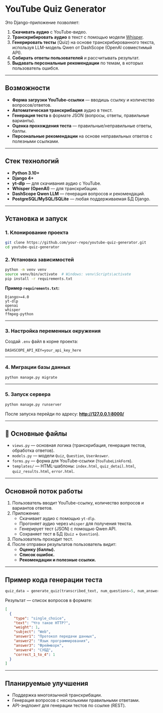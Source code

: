 # YouTube Quiz Generator

Это Django-приложение позволяет:
1. **Скачивать аудио** с YouTube-видео.
2. **Транскрибировать аудио** в текст с помощью модели [Whisper](https://github.com/openai/whisper).
3. **Генерировать тесты** (Quiz) на основе транскрибированного текста, используя LLM-модель Qwen от DashScope (OpenAI совместимый API).
4. **Собирать ответы пользователей** и рассчитывать результат.
5. **Выдавать персональные рекомендации** по темам, в которых пользователь ошибся.

---

## Возможности

- **Форма загрузки YouTube-ссылки** — вводишь ссылку и количество вопросов/ответов.
- **Автоматическая транскрибация** аудио в текст.
- **Генерация теста** в формате JSON (вопросы, ответы, правильные варианты).
- **Оценка прохождения теста** — правильные/неправильные ответы, баллы.
- **Персональные рекомендации** на основе неправильных ответов с полезными ссылками.

---

## Стек технологий

- **Python 3.10+**
- **Django 4+**
- **yt-dlp** — для скачивания аудио с YouTube.
- **Whisper (OpenAI)** — для транскрибации.
- **DashScope Qwen LLM** — генерация вопросов и рекомендаций.
- **PostgreSQL/MySQL/SQLite** — любая поддерживаемая БД Django.

---

## Установка и запуск

### 1. Клонирование проекта
```bash
git clone https://github.com/your-repo/youtube-quiz-generator.git
cd youtube-quiz-generator
```

### 2. Установка зависимостей
```bash
python -m venv venv
source venv/bin/activate  # Windows: venv\Scripts\activate
pip install -r requirements.txt
```

**Пример `requirements.txt`:**
```
Django>=4.0
yt-dlp
openai
whisper
ffmpeg-python
```

---

### 3. Настройка переменных окружения
Создай `.env` файл в корне проекта:
```
DASHSCOPE_API_KEY=your_api_key_here
```

---

### 4. Миграции базы данных
```bash
python manage.py migrate
```

---

### 5. Запуск сервера
```bash
python manage.py runserver
```
После запуска перейди по адресу: **http://127.0.0.1:8000/**

---

## 📁 Основные файлы

- `views.py` — основная логика (транскрибация, генерация тестов, обработка ответов).
- `models.py` — модели `Quiz`, `Question`, `UserAnswer`.
- `forms.py` — форма для YouTube-ссылки (`YouTubeLinkForm`).
- `templates/` — HTML-шаблоны: `index.html`, `quiz_detail.html`, `quiz_results.html`, `error.html`.

---

## Основной поток работы

1. Пользователь вводит YouTube-ссылку, количество вопросов и вариантов ответов.
2. Приложение:
   - Скачивает аудио с помощью `yt-dlp`.
   - Прогоняет аудио через `whisper` для получения текста.
   - Генерирует тест (JSON) с помощью Qwen API.
   - Сохраняет тест в БД (`Quiz` + `Question`).
3. Пользователь проходит тест.
4. После отправки результатов пользователь видит:
   - **Оценку (баллы).**
   - **Список ошибок.**
   - **Рекомендации и полезные ссылки.**

---

## Пример кода генерации теста
```python
quiz_data = generate_quiz(transcribed_text, num_questions=5, num_answers=4)
```
Результат — список вопросов в формате:
```json
[
  {
    "type": "single_choice",
    "text": "Что такое HTTP?",
    "weight": 1,
    "subject": "Web",
    "answer1": "Протокол передачи данных",
    "answer2": "Язык программирования",
    "answer3": "Фреймворк",
    "answer4": "СУБД",
    "correct_1_to_4": 1
  }
]
```

---

## Планируемые улучшения

- Поддержка многоязычной транскрибации.
- Генерация вопросов с несколькими правильными ответами.
- API-эндпоинт для генерации тестов по ссылке (REST).
